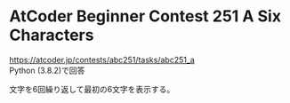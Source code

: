 # AtCoder Beginner Contest 251 A Six Characters  
https://atcoder.jp/contests/abc251/tasks/abc251_a  
Python (3.8.2)で回答  

文字を6回繰り返して最初の6文字を表示する。
